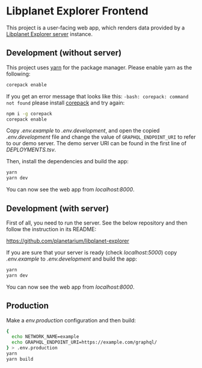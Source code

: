 Libplanet Explorer Frontend
===========================

This project is a user-facing web app, which renders data provided by
a [Libplanet Explorer server][] instance.

[Libplanet Explorer server]: https://github.com/planetarium/libplanet-explorer


Development (without server)
----------------------------

This project uses [yarn](https://yarnpkg.com/) for the package manager. Please enable yarn as the following:

```bash
corepack enable
```

If you get an error message that looks like this: `-bash: corepack: command not found` please install [corepack](https://nodejs.org/dist/latest/docs/api/corepack.html) and try again:

```bash
npm i -g corepack
corepack enable
```

Copy *.env.example* to *.env.development*, and open the copied *.env.development* file and change the value of
`GRAPHQL_ENDPOINT_URI` to refer to our demo server.  The demo server URI can be
found in the first line of *DEPLOYMENTS.tsv*.

Then, install the dependencies and build the app:

~~~~ bash
yarn
yarn dev
~~~~

You can now see the web app from *localhost:8000*.


Development (with server)
-------------------------

First of all, you need to run the server.  See the below repository and
then follow the instruction in its README:

<https://github.com/planetarium/libplanet-explorer>

If you are sure that your server is ready (check *localhost:5000*)
copy *.env.example* to *.env.development* and build the app:

~~~~ bash
yarn
yarn dev
~~~~

You can now see the web app from *localhost:8000*.


Production
----------

Make a *env.production* configuration and then build:

~~~~ bash
{
  echo NETWORK_NAME=example
  echo GRAPHQL_ENDPOINT_URI=https://example.com/graphql/
} > .env.production
yarn
yarn build
~~~~
